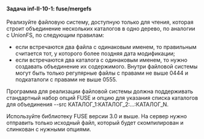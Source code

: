 #### Задача inf-II-10-1: fuse/mergefs
Реализуйте файловую систему, доступную только для чтения, которая строит объединение нескольких каталогов в одно дерево, по аналогии с UnionFS, по следующим правилам:

- если встречаются два файла с одинаковым именем, то правильным считается тот, у которого более поздняя дата модификации;
- если встречаются два каталога с одинаковым именем, то нужно создавать объединение их содержимого.
Внутри файловой системы могут быть только регулярные файлы с правами не выше 0444 и подкаталоги с правами не выше 0555.

Программа для реализации файловой системы должна поддерживать стандартный набор опций FUSE и опцию для указания списка каталогов для объединения --src КАТАЛОГ_1:КАТАЛОГ_2:...:КАТАЛОГ_N.

Используйте библиотеку FUSE версии 3.0 и выше. На сервер нужно отправить только исходный файл, который будет скомпилирован и слинкован с нужными опциями.



